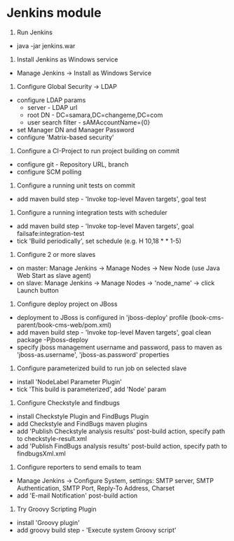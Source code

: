 Jenkins module
============

1. Run Jenkins
 * java -jar jenkins.war

1. Install Jenkins as Windows service
 * Manage Jenkins -> Install as Windows Service

1. Configure Global Security -> LDAP
 * configure LDAP params
    * server - LDAP url
    * root DN - DC=samara,DC=changeme,DC=com
    * user search filter - sAMAccountName={0}
 * set Manager DN and Manager Password
 * configure 'Matrix-based security'

1. Configure a CI-Project to run project building on commit
 * configure git - Repository URL, branch
 * configure SCM polling

1. Configure a running unit tests on commit
 * add maven build step - 'Invoke top-level Maven targets', goal test

1. Configure a running integration tests with scheduler
 * add maven build step - 'Invoke top-level Maven targets', goal failsafe:integration-test
 * tick 'Build periodically', set schedule (e.g. H 10,18 * * 1-5)

1. Configure 2 or more slaves
 * on master: Manage Jenkins -> Manage Nodes -> New Node (use Java Web Start as slave agent)
 * on slave: Manage Jenkins -> Manage Nodes -> 'node_name' -> click Launch button

1. Configure deploy project on JBoss
 * deployment to JBoss is configured in 'jboss-deploy' profile (book-cms-parent/book-cms-web/pom.xml)
 * add maven build step - 'Invoke top-level Maven targets', goal clean package -Pjboss-deploy
 * specify jboss management username and password, pass to maven as 'jboss-as.username', 'jboss-as.password' properties

1. Configure parameterized build to run job on selected slave
 * install 'NodeLabel Parameter Plugin'
 * tick 'This build is parameterized', add 'Node' param

1. Configure Checkstyle and findbugs
 * install Checkstyle Plugin and FindBugs Plugin
 * add Checkstyle and FindBugs maven plugins
 * add 'Publish Checkstyle analysis results' post-build action, specify path to checkstyle-result.xml
 * add 'Publish FindBugs analysis results' post-build action, specify path to findbugsXml.xml

1. Configure reporters to send emails to team
 * Manage Jenkins -> Configure System, settings: SMTP server, SMTP Authentication, SMTP Port, Reply-To Address, Charset
 * add 'E-mail Notification' post-build action

1. Try Groovy Scripting Plugin
 * install 'Groovy plugin'
 * add groovy build step - 'Execute system Groovy script'